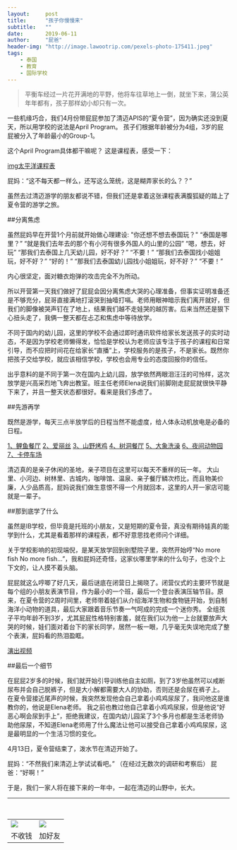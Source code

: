 ```yaml
---
layout:     post
title:      "孩子你慢慢来"
subtitle:   ""
date:       2019-06-11
author:     "屁爸"
header-img: "http://image.lawootrip.com/pexels-photo-175411.jpeg"
tags:
    - 泰国
    - 教育
    - 国际学校
---
```


>平衡车经过一片花开满地的平野，他将车往草地上一倒，就坐下来，蒲公英年年都有，孩子那样幼小却只有一次。

一些机缘巧合，我们4月份带屁屁参加了清迈APIS的“夏令营”，因为确实还没到夏天，所以用学校的说法是April Program。
孩子们根据年龄被分为4组，3岁的屁屁被分入了年龄最小的Group-1。

这个April Program具体都干嘛呢？
这是课程表，感受一下：

[img太平洋课程表]() 

屁妈：“这不每天都一样么，还写这么笼统，这是糊弄家长的么？？”

虽然去过清迈游学的朋友都说不错，但我们还是拿着这张课程表满腹狐疑的踏上了夏令营的游学之旅。

##分离焦虑

虽然屁妈早在开营1个月前就开始做心理建设:
"你还想不想去泰国玩？"
“泰国是哪里？”
“就是我们去年去的那个有小河有很多外国人的山里的公园”
“嗯，想去，好玩”
“那我们去泰国上几天幼儿园，好不好？”
“不要！”
“那我们去泰国找小姐姐玩，好不好？”
“好的！”
“那我们去泰国幼儿园找小姐姐玩，好不好？”
“不要！”

内心很坚定，面对糖衣炮弹的攻击完全不为所动。

所以开营第一天我们做好了屁屁会因分离焦虑大哭的心理准备，但事实证明准备还是不够充分，屁哥直接满地打滚哭到抽噎打嗝。老师用眼神暗示我们离开就好，但我们的脚像被哭声钉在了地上，结果我们越不走娃哭的越厉害。后来当然还是狠下心扭头走了，我俩一整天都在忐忑和焦虑中等待放学。

不同于国内的幼儿园，这里的学校不会通过即时通讯软件给家长发送孩子的实时动态，不是因为学校老师懒得发，恰恰是学校认为老师应该专注于孩子的课程和日常引导，而不应把时间花在给家长“直播”上，学校服务的是孩子，不是家长。既然你把孩子交给学校，就应该相信学校，学校也会用专业的态度回报你的信任。

出乎意料的是不同于第一次在国内上幼儿园，放学依然两眼泪汪汪的可怜样，这次放学是兴高采烈地飞奔出教室。班主任老师Elena说我们前脚刚走屁屁就很快平静下来了，并且一整天状态都很好。看来是我们多虑了。

##先游再学

既然是游学，每天三点半放学后的日程当然不能虚度，给人体永动机放电是必备的日程。

[1、鲤鱼餐厅]() 
[2、爱丽丝]() 
[3、山野烤鸡]() 
[4、树洞餐厅]() 
[5、大象洗澡]() 
[6、夜间动物园]() 
[7、卡停车场]() 

清迈真的是亲子休闲的圣地，亲子项目在这里可以每天不重样的玩一年。
大山里、小河边、树林里、古城内，咖啡馆、温泉、亲子餐厅鳞次栉比，而且物美价廉，人少品质高，屁妈说我们做生意恨不得一个月就回本，这里的人开一家店可能就是一辈子。


##那到底学了什么

虽然是IB学校，但毕竟是托班的小朋友，又是短期的夏令营，真没有期待娃真的能学到什么，尤其是看着那样的课程表，都不好意思找老师问个详细。

关于学校影响的初现端倪，是某天放学回到别墅院子里，突然开始哼“No more fish No more fish…”，我和屁妈还奇怪，这家伙哪里学来的什么句子，也没个上下文的，让人摸不着头脑。

屁屁就这么哼唧了好几天，最后谜底在闭营日上揭晓了。闭营仪式的主要环节就是每个组的小朋友表演节目，作为最小的一个班，最后一个登台表演压轴节目。原来，在夏令营的2周时间里，老师带着娃们从介绍海洋生物和食物链开始，到自制海洋小动物的道具，最后大家跟着音乐节奏一气呵成的完成一个迷你秀。
全组孩子平均年龄不到3岁，尤其屁屁性格特别害羞，就在我们以为他一上台就要放声大哭的时候，娃们面对着台下的家长同学，居然一板一眼，几乎毫无失误地完成了整个表演，屁妈看的热泪盈眶。

[演出视频]()

##最后一个细节

在屁屁2岁多的时候，我们就开始引导训练他自主如厕，到了3岁他虽然可以戒断尿布并会自己脱裤子，但是大小解都需要大人的协助，否则还是会尿在裤子上。
在夏令营接近尾声的时候，我突然发现他会自己拿着小鸡鸡尿尿了，我问他这是谁教你的，他说是Elena老师。
我之前也教过他自己拿着小鸡鸡尿尿，但是他说“好恶心啊会尿到手上”，拒绝我建议，在国内幼儿园呆了3个多月也都是生活老师协助他尿尿，不知道Elena老师用了什么魔法让他可以接受自己拿着小鸡鸡尿尿，这是最明显的一个生活习惯的变化。

4月13日，夏令营结束了，泼水节在清迈开始了。

屁妈：“不然我们来清迈上学试试看吧。”
（在经过无数次的调研和考察后）
屁爸：“好啊！”

于是，我们一家人将在接下来的一年中，一起在清迈的山野中，长大。


















----
<br />
<table border="0">
    <tr border="0">
        <td>
            <img src="http://image.lawootrip.com/0%20%2837%29.gif">
        </td>
        <td>
            <img src="http://image.lawootrip.com/1490924677.png">
        </td>
    </tr>
    <tr>
        <td style="text-align:center">
            <span>不收钱</span>
        </td>
        <td style="text-align:center">
            <span>加好友</span>
        </td>
    </tr>
</table>
